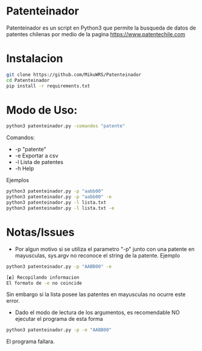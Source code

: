 # Patenteinador
Patenteinador es un script en Python3 que permite la busqueda de datos de patentes chilenas por medio de la pagina https://www.patentechile.com

# Instalacion
```bash
git clone https://github.com/MikuWRS/Patenteinador
cd Patenteinador
pip install -r requirements.txt
```

# Modo de Uso:
```bash
python3 patenteinador.py -comandos "patente"
```
Comandos:
- -p "patente"
- -e Exportar a csv
- -l Lista de patentes
- -h Help

Ejemplos
```bash
python3 patenteinador.py -p "aabb00"
python3 patenteinador.py -p "aabb00" -e
python3 patenteinador.py -l lista.txt
python3 patenteinador.py -l lista.txt -e
```
# Notas/Issues
- Por algun motivo si se utiliza el parametro "-p" junto con una patente en mayusculas, sys.argv no reconoce el string de la patente.
Ejemplo
```bash
python3 patenteinador.py -p "AABB00" -e

[◐] Recopilando informacion
El formato de -e no coincide
```
Sin embargo si la lista posee las patentes en mayusculas no ocurre este error.

- Dado el modo de lectura de los argumentos, es recomendable NO ejecutar el programa de esta forma
```bash
python3 patenteinador.py -p -e "AABB00" 
```
El programa fallara.
